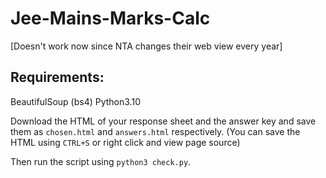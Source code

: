 # Jee-Mains-Marks-Calc
[Doesn't work now since NTA changes their web view every year]
## Requirements:
BeautifulSoup (bs4)
Python3.10

Download the HTML of your response sheet and the answer key and save them 
as `chosen.html` and `answers.html` respectively.
(You can save the HTML using `CTRL+S` or right click and view page source)
 
Then run the script using `python3 check.py`.
